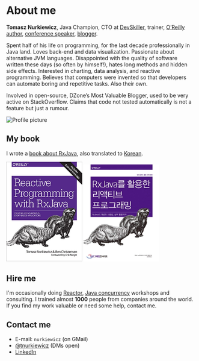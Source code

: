 # About me

**Tomasz Nurkiewicz**, Java Champion, CTO at [DevSkiller](https://devskiller.com/), trainer, [O’Reilly author](https://www.oreilly.com/library/view/reactive-programming-with/9781491931646/), [conference speaker](/talks), [blogger](/articles).

Spent half of his life on programming, for the last decade professionally in Java land.
Loves back-end and data visualization. 
Passionate about alternative JVM languages.
Disappointed with the quality of software written these days (so often by himself!), hates long methods and hidden side effects.
Interested in charting, data analysis, and reactive programming. 
Believes that computers were invented so that developers can automate boring and repetitive tasks. 
Also their own.

Involved in open-source, DZone’s Most Valuable Blogger, used to be very active on StackOverflow. 
Claims that code not tested automatically is not a feature but just a rumour. 

![Profile picture](https://www.gravatar.com/avatar/a0a3a4200899708103f7430d87d56e24?s=200)

## My book

I wrote a [book about RxJava](https://www.amazon.com/Reactive-Programming-RxJava-Asynchronous-Applications/dp/1491931655), also translated to [Korean](https://www.amazon.com/Reactive-programming-using-RxJava-Korean/dp/8966263062).

<img src="img/rxjava-book.jpg" width="40%"/>
<img src="img/rxjava-book-korean.jpg" width="40%"/>

## Hire me

I'm occasionally doing [Reactor](https://github.com/nurkiewicz/reactor-workshop), [Java concurrency](https://github.com/nurkiewicz/java-concurrency-workshop) workshops and consulting.
I trained almost **1000** people from companies around the world.
If you find my work valuable or need some help, contact me.

## Contact me

* E-mail: `nurkiewicz` (on GMail)
* [@tnurkiewicz](https://twitter.com/tnurkiewicz) (DMs open)
* [LinkedIn](https://www.linkedin.com/in/tomasz-nurkiewicz-80513b92/)
